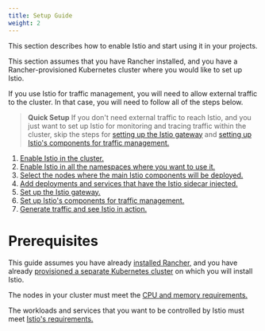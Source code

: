 ```yaml
---
title: Setup Guide
weight: 2
---
```


This section describes how to enable Istio and start using it in your projects.

This section assumes that you have Rancher installed, and you have a Rancher-provisioned Kubernetes cluster where you would like to set up Istio.

If you use Istio for traffic management, you will need to allow external traffic to the cluster. In that case, you will need to follow all of the steps below.

> **Quick Setup** If you don't need external traffic to reach Istio, and you just want to set up Istio for monitoring and tracing traffic within the cluster, skip the steps for [setting up the Istio gateway]({{<baseurl>}}/rancher/v2.x/en/cluster-admin/tools/istio/setup/gateway) and [setting up Istio's components for traffic management.]({{<baseurl>}}/rancher/v2.x/en/cluster-admin/tools/istio/setup/set-up-traffic-management)

1. [Enable Istio in the cluster.]({{<baseurl>}}/rancher/v2.x/en/cluster-admin/tools/istio/setup/enable-istio-in-cluster)
1. [Enable Istio in all the namespaces where you want to use it.]({{<baseurl>}}/rancher/v2.x/en/cluster-admin/tools/istio/setup/enable-istio-in-namespace)
1. [Select the nodes where the main Istio components will be deployed.]({{<baseurl>}}/rancher/v2.x/en/cluster-admin/tools/istio/setup/node-selectors)
1. [Add deployments and services that have the Istio sidecar injected.]({{<baseurl>}}/rancher/v2.x/en/cluster-admin/tools/istio/setup/deploy-workloads)
1. [Set up the Istio gateway. ]({{<baseurl>}}/rancher/v2.x/en/cluster-admin/tools/istio/setup/gateway)
1. [Set up Istio's components for traffic management.]({{<baseurl>}}/rancher/v2.x/en/cluster-admin/tools/istio/setup/set-up-traffic-management)
1. [Generate traffic and see Istio in action.](#generate-traffic-and-see-istio-in-action)

# Prerequisites

This guide assumes you have already [installed Rancher,]({{<baseurl>}}/rancher/v2.x/en/installation) and you have already [provisioned a separate Kubernetes cluster]({{<baseurl>}}/rancher/v2.x/en/cluster-provisioning) on which you will install Istio.

The nodes in your cluster must meet the [CPU and memory requirements.]({{<baseurl>}}/rancher/v2.x/en/cluster-admin/istio/#cpu-and-memory-requirements)

The workloads and services that you want to be controlled by Istio must meet [Istio's requirements.](https://istio.io/docs/setup/additional-setup/requirements/)
